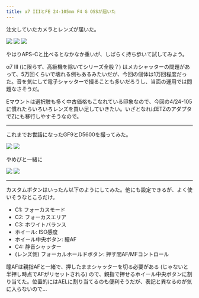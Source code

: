 ```yaml
---
title: α7 IIIとFE 24-105mm F4 G OSSが届いた
---
```


注文していたカメラとレンズが届いた。

![](https://photos.apkas.net/medium/202310/20231027-131752.webp)
![](https://photos.apkas.net/medium/202310/20231027-131921.webp)
![](https://photos.apkas.net/medium/202310/20231027-132049.webp)

やはりAPS-Cと比べるとなかなか重いが、しばらく持ち歩いて試してみよう。

α7 III (に限らず、高級機を除いてシリーズ全般？) はメカシャッターの問題があって、5万回くらいで壊れる例もあるみたいだが、今回の個体は1万回程度だった。音を気にして電子シャッターで撮ることも多いだろうし、当面の運用では問題なさそうだ。

Eマウントは選択肢も多く中古価格もこなれている印象なので、今回の4/24-105に慣れたらいろいろレンズを買い足していきたい。いざとなればETZのアダプタでZにも移行しやすそうなので。

---

これまでお世話になったGF9とD5600を撮ってみた。

![](https://photos.apkas.net/medium/202310/20231027-205008.webp)
![](https://photos.apkas.net/medium/202310/20231027-205333.webp)


やめぴと一緒に

![](https://photos.apkas.net/medium/202310/20231027-205700.webp)
![](https://photos.apkas.net/medium/202310/20231027-205811.webp)

---

カスタムボタンはいったん以下のようにしてみた。他にも設定できるが、よく使いそうなところだけ。

- C1: フォーカスモード
- C2: フォーカスエリア
- C3: ホワイトバランス
- ホイール: ISO感度
- ホイール中央ボタン: 瞳AF
- C4: 静音シャッター
- (レンズ側) フォーカルホールドボタン: 押す間AF/MFコントロール

瞳AFは親指AFと一緒で、押したままシャッターを切る必要がある (じゃないと半押し時点でAFがリセットされる) ので、親指で押せるホイール中央ボタンに割り当てた。位置的にはAELに割り当てるのも便利そうだが、表記と異なるのが気に入らないので...
